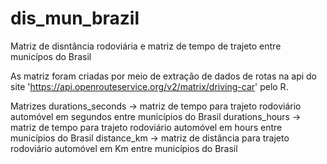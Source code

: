 # dis_mun_brazil

Matriz de disntância rodoviária e matriz de tempo de trajeto entre municípos do Brasil


As matriz foram criadas por meio de extração de dados de rotas na api do site 'https://api.openrouteservice.org/v2/matrix/driving-car'  pelo R.

Matrizes 
durations_seconds ->  matriz de tempo para trajeto rodoviário automóvel em segundos entre municípios do Brasil
durations_hours ->  matriz de tempo para trajeto rodoviário automóvel em hours entre municípios do Brasil
distance_km ->  matriz de distância para trajeto rodoviário automóvel  em Km entre municípios do Brasil
